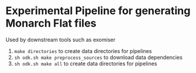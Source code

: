 # Experimental Pipeline for generating Monarch Flat files
Used by downstream tools such as exomiser

1. `make directories` to create data directories for pipelines
1. `sh odk.sh make preprocess_sources` to download data dependencies
1. `sh odk.sh make all` to create data directories for pipelines
